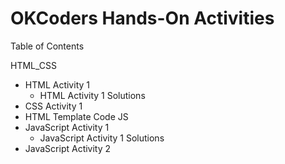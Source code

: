 OKCoders Hands-On Activities
============================

Table of Contents

HTML_CSS
  * HTML Activity 1
    * HTML Activity 1 Solutions
  * CSS Activity 1
  * HTML Template Code
JS
  * JavaScript Activity 1
    * JavaScript Activity 1 Solutions
  * JavaScript Activity 2